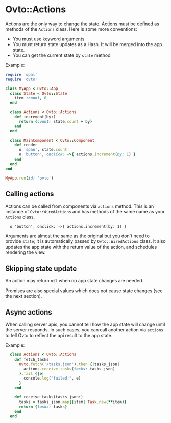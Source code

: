 # Ovto::Actions

Actions are the only way to change the state. Actions must be defined as methods of
the `Actions` class. Here is some more conventions:

- You must use keyword arguments
- You must return state updates as a Hash. It will be merged into the app state.
- You can get the current state by `state` method

Example:

```rb
require 'opal'
require 'ovto'

class MyApp < Ovto::App
  class State < Ovto::State
    item :count, 0
  end

  class Actions < Ovto::Actions
    def increment(by:)
      return {count: state.count + by}
    end
  end

  class MainComponent < Ovto::Component
    def render
      o 'span', state.count
      o 'button', onclick: ->{ actions.increment(by: 1) }
    end
  end
end

MyApp.run(id: 'ovto')
```

## Calling actions

Actions can be called from components via `actions` method. This is an instance of
`Ovto::WiredActions` and has methods of the same name as your `Actions` class.

      o 'button', onclick: ->{ actions.increment(by: 1) }

Arguments are almost the same as the original but you don't need to provide `state`;
it is automatically passed by `Ovto::WiredActions` class. It also updates the app
state with the return value of the action, and schedules rendering the view.

## Skipping state update

An action may return `nil` when no app state changes are needed.

Promises are also special values which does not cause state changes (see the next section).

## Async actions

When calling server apis, you cannot tell how the app state will change until the server responds.
In such cases, you can call another action via `actions` to tell Ovto to reflect the api result to the app state.

Example:

```rb
  class Actions < Ovto::Actions
    def fetch_tasks
      Ovto.fetch('/tasks.json').then {|tasks_json|
        actions.receive_tasks(tasks: tasks_json)
      }.fail {|e|
        console.log("failed:", e)
      }
    end

    def receive_tasks(tasks_json:)
      tasks = tasks_json.map{|item| Task.new(**item)}
      return {tasks: tasks}
    end
  end
```
